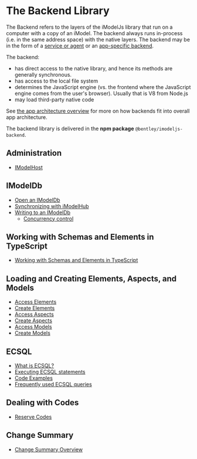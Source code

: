 # The Backend Library

The Backend refers to the layers of the iModelJs library that run on a computer with a copy of an iModel. The backend always runs in-process (i.e. in the same address space) with the native layers. The backend may be in the form of a [service or agent](../../overview/App.md#agents-and-services) or an [app-specific backend](../../overview/App.md#app-backend).

The backend:

* has direct access to the native library, and hence its methods are generally synchronous.
* has access to the local file system
* determines the JavaScript engine (vs. the frontend where the JavaScript engine comes from the user's browser). Usually that is V8 from Node.js
* may load third-party native code

See [the app architecture overview](../../overview/App.md) for more on how backends fit into overall app architecture.

The backend library is delivered in the **npm package** `@bentley/imodeljs-backend`.

## Administration
* [IModelHost](./IModelHost.md)

## IModelDb
* [Open an IModelDb](./IModelDb.md)
* [Synchronizing with iModelHub](./IModelDbSync.md)
* [Writing to an IModelDb](./IModelDbReadwrite.md)
  * [Concurrency control](./ConcurrencyControl.md)

## Working with Schemas and Elements in TypeScript
* [Working with Schemas and Elements in TypeScript](./SchemasAndElementsInTypeScript.md)

## Loading and Creating Elements, Aspects, and Models
* [Access Elements](./AccessElements.md)
* [Create Elements](./CreateElements.md)
* [Access Aspects](./AccessAspects.md)
* [Create Aspects](./CreateAspects.md)
* [Access Models](./AccessModels.md)
* [Create Models](./CreateModels.md)

## ECSQL

* [What is ECSQL?](../ECSQL.md)
* [Executing ECSQL statements](./ExecutingECSQL.md)
* [Code Examples](./ECSQLCodeExamples.md)
* [Frequently used ECSQL queries](./ECSQL-queries.md)

## Dealing with Codes
* [Reserve Codes](./ReserveCodes.md)

## Change Summary

* [Change Summary Overview](../ChangeSummaries)
